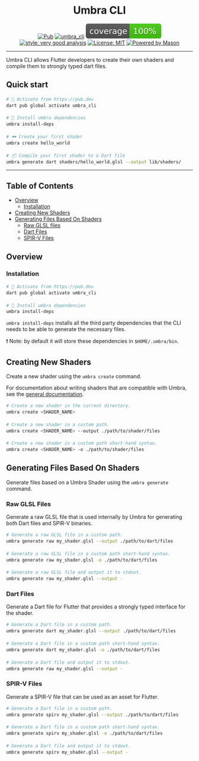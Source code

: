 <h1 align="center">
Umbra CLI
</h1>

<p align="center">
<a href="https://pub.dev/packages/umbra_cli"><img src="https://img.shields.io/pub/v/umbra_cli.svg" alt="Pub"></a>
<a href="https://github.com/wolfenrain/umbra/actions"><img src="https://github.com/wolfenrain/umbra/workflows/umbra_cli/badge.svg" alt="umbra_cli"></a>
<a href="https://github.com/wolfenrain/umbra/actions"><img src="https://raw.githubusercontent.com/wolfenrain/umbra/main/packages/umbra_cli/coverage_badge.svg" alt="coverage"></a>
<a href="https://pub.dev/packages/very_good_analysis"><img src="https://img.shields.io/badge/style-very_good_analysis-B22C89.svg" alt="style: very good analysis"></a>
<a href="https://opensource.org/licenses/MIT"><img src="https://img.shields.io/badge/license-MIT-purple.svg" alt="License: MIT"></a>
<a href="https://github.com/felangel/mason"><img src="https://img.shields.io/endpoint?url=https%3A%2F%2Ftinyurl.com%2Fmason-badge" alt="Powered by Mason"></a>
</p>

---

Umbra CLI allows Flutter developers to create their own shaders and compile them to strongly typed dart files.

## Quick start

```sh
# 🎯 Activate from https://pub.dev
dart pub global activate umbra_cli

# 🚀 Install umbra dependencies
umbra install-deps

# 🕶️ Create your first shader
umbra create hello_world

# 📦 Compile your first shader to a Dart file
umbra generate dart shaders/hello_world.glsl --output lib/shaders/
```

---

## Table of Contents

- [Overview](#overview)
  - [Installation](#installation)
- [Creating New Shaders](#creating-new-shaders)
- [Generating Files Based On Shaders](#generating-files-based-on-shaders)
  - [Raw GLSL files](#raw-glsl-files)
  - [Dart Files](#dart-files)
  - [SPIR-V Files](#spir-v-files)
## Overview

### Installation

```sh
# 🎯 Activate from https://pub.dev
dart pub global activate umbra_cli

# 🚀 Install umbra dependencies
umbra install-deps
```

`umbra install-deps` installs all the third party dependencies that the CLI needs to be able to generate the necessary files.

❗ Note: by default it will store these dependencies in `$HOME/.umbra/bin`.

## Creating New Shaders

Create a new shader using the `umbra create` command.

For documentation about writing shaders that are compatible with Umbra, see the [general documentation](https://github.com/wolfenrain/umbra/tree/main/docs).

```sh
# Create a new shader in the current directory.
umbra create <SHADER_NAME>

# Create a new shader in a custom path.
umbra create <SHADER_NAME> --output ./path/to/shader/files

# Create a new shader in a custom path short-hand syntax.
umbra create <SHADER_NAME> -o ./path/to/shader/files
```

## Generating Files Based On Shaders

Generate files based on a Umbra Shader using the `umbra generate` command.

### Raw GLSL Files

Generate a raw GLSL file that is used internally by Umbra for generating both Dart files and SPIR-V binaries.

```sh
# Generate a raw GLSL file in a custom path.
umbra generate raw my_shader.glsl --output ./path/to/dart/files

# Generate a raw GLSL file in a custom path short-hand syntax.
umbra generate raw my_shader.glsl -o ./path/to/dart/files

# Generate a raw GLSL file and output it to stdout.
umbra generate raw my_shader.glsl --output -
```

### Dart Files

Generate a Dart file for Flutter that provides a strongly typed interface for the shader.

```sh
# Generate a Dart file in a custom path.
umbra generate dart my_shader.glsl --output ./path/to/dart/files

# Generate a Dart file in a custom path short-hand syntax.
umbra generate dart my_shader.glsl -o ./path/to/dart/files

# Generate a Dart file and output it to stdout.
umbra generate raw my_shader.glsl --output -
```

### SPIR-V Files

Generate a SPIR-V file that can be used as an asset for Flutter.

```sh
# Generate a Dart file in a custom path.
umbra generate spirv my_shader.glsl --output ./path/to/dart/files

# Generate a Dart file in a custom path short-hand syntax.
umbra generate spirv my_shader.glsl -o ./path/to/dart/files

# Generate a Dart file and output it to stdout.
umbra generate spirv my_shader.glsl --output -
```
